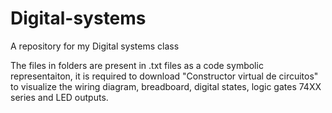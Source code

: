 # Digital-systems
A repository for my Digital systems class

The files in folders are present in .txt files as a code symbolic representaiton, it is required to download "Constructor virtual de circuitos" to visualize the wiring diagram, breadboard, digital states, logic gates 74XX series and LED outputs.
